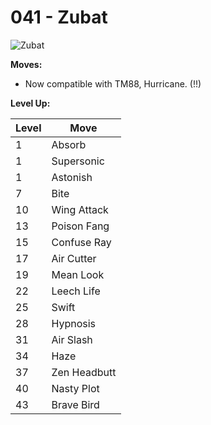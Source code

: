 # 041 - Zubat
![][041]

**Moves:**

 - Now compatible with TM88, Hurricane. (!!)

**Level Up:**

Level | Move
---   | ---
  1   | Absorb
  1   | Supersonic
  1   | Astonish
  7   | Bite
 10   | Wing Attack
 13   | Poison Fang
 15   | Confuse Ray
 17   | Air Cutter
 19   | Mean Look
 22   | Leech Life
 25   | Swift
 28   | Hypnosis
 31   | Air Slash
 34   | Haze
 37   | Zen Headbutt
 40   | Nasty Plot
 43   | Brave Bird



[041]: https://raw.githubusercontent.com/PokeAPI/sprites/master/sprites/pokemon/41.png "Zubat"
